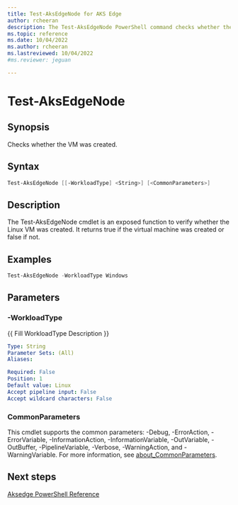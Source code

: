 ```yaml
---
title: Test-AksEdgeNode for AKS Edge
author: rcheeran
description: The Test-AksEdgeNode PowerShell command checks whether the Linux VM was created
ms.topic: reference
ms.date: 10/04/2022
ms.author: rcheeran 
ms.lastreviewed: 10/04/2022
#ms.reviewer: jeguan

---
```


# Test-AksEdgeNode

## Synopsis

Checks whether the VM was created.

## Syntax

```powershell
Test-AksEdgeNode [[-WorkloadType] <String>] [<CommonParameters>]
```

## Description

The Test-AksEdgeNode cmdlet is an exposed function to verify whether the Linux VM was created.
It returns true if the virtual machine was created or false if not.

## Examples

```powershell
Test-AksEdgeNode -WorkloadType Windows
```

## Parameters

### -WorkloadType
{{ Fill WorkloadType Description }}

```yaml
Type: String
Parameter Sets: (All)
Aliases:

Required: False
Position: 1
Default value: Linux
Accept pipeline input: False
Accept wildcard characters: False
```

### CommonParameters
This cmdlet supports the common parameters: -Debug, -ErrorAction, -ErrorVariable, -InformationAction, -InformationVariable, -OutVariable, -OutBuffer, -PipelineVariable, -Verbose, -WarningAction, and -WarningVariable. For more information, see [about_CommonParameters](https://go.microsoft.com/fwlink/?LinkID=113216).

## Next steps

[Aksedge PowerShell Reference](./index.md)

